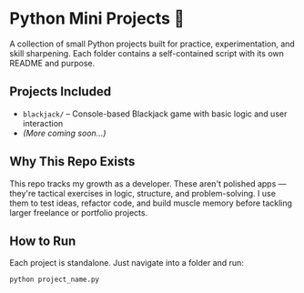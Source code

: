 # Python Mini Projects 🧪

A collection of small Python projects built for practice, experimentation, and skill sharpening. Each folder contains a self-contained script with its own README and purpose.

## Projects Included

- `blackjack/` – Console-based Blackjack game with basic logic and user interaction  
- *(More coming soon...)*

## Why This Repo Exists

This repo tracks my growth as a developer. These aren't polished apps — they're tactical exercises in logic, structure, and problem-solving. I use them to test ideas, refactor code, and build muscle memory before tackling larger freelance or portfolio projects.

## How to Run

Each project is standalone. Just navigate into a folder and run:

```bash
python project_name.py
```